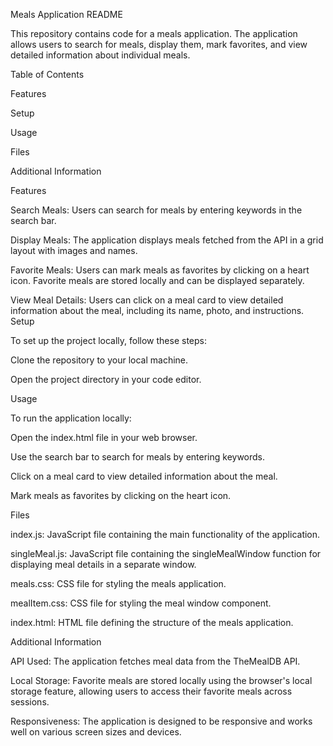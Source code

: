 Meals Application README


This repository contains code for a meals application. The application allows users to search for meals, display them, mark favorites, and view detailed information about individual meals.

Table of Contents

Features

Setup

Usage

Files

Additional Information

Features

Search Meals: Users can search for meals by entering keywords in the search bar.

Display Meals: The application displays meals fetched from the API in a grid layout with images and names.

Favorite Meals: Users can mark meals as favorites by clicking on a heart icon. Favorite meals are stored locally and can be displayed separately.

View Meal Details: Users can click on a meal card to view detailed information about the meal, including its name, photo, and instructions.
Setup

To set up the project locally, follow these steps:

Clone the repository to your local machine.

Open the project directory in your code editor.

Usage

To run the application locally:


Open the index.html file in your web browser.

Use the search bar to search for meals by entering keywords.

Click on a meal card to view detailed information about the meal.

Mark meals as favorites by clicking on the heart icon.

Files

index.js: JavaScript file containing the main functionality of the application.

singleMeal.js: JavaScript file containing the singleMealWindow function for displaying meal details in a separate window.

meals.css: CSS file for styling the meals application.

mealItem.css: CSS file for styling the meal window component.

index.html: HTML file defining the structure of the meals application.

Additional Information

API Used: The application fetches meal data from the TheMealDB API.

Local Storage: Favorite meals are stored locally using the browser's local storage feature, allowing users to access their favorite meals across sessions.

Responsiveness: The application is designed to be responsive and works well on various screen sizes and devices.
